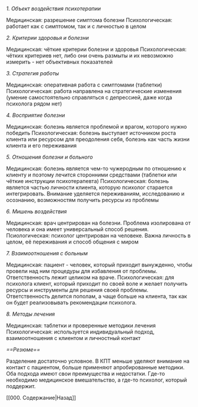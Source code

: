 *1. Объект воздействия психотерапии*

Медицинская: разрешение симптома болезни
Психологическая: работает как с симптомом, так и с личностью в целом

*2. Критерии здоровья и болезни*

Медицинская: чёткие критерии болезни и здоровья
Психологическая: чётких критериев нет, либо они очень размыты и их невозможно измерить - нет объективных показателей

*3. Стратегия работы*

Медицинская: оперативная работа с симптомами (таблетки)
Психологическая: работа направлена на стратегические изменения (умение самостоятельно справляться с депрессией, даже когда психолога рядом нет)

*4. Восприятие болезни*

Медицинская: болезнь является проблемой и врагом, которого нужно победить
Психологическая: болезнь выступает источником роста клиента или ресурсом для преодоления себя, болезнь как часть жизни клиента и его переживания

*5. Отношения болезни и больного*

Медицинская: болезнь является чем-то чужеродным по отношению к клиенту и поэтому лечится сторонними средствами (таблетки или чёткие инструкции психотерапевта)
Психологическая: болезнь является частью личности клиента, которую психолог старается интегрировать. Внимание уделяется переживаниям, исследованию и осознанию, возможностям получить ресурсы из проблемы

*6. Мишень воздействия*

Медицинская: врач центрирован на болезни. Проблема изолирована от человека и она имеет универсальный способ решения.
Псиологическая: психолог центрирован на человеке. Важна личность в целом, её переживания и способ общения с миром

*7. Взаимоотношения с больным*

Медицинская: пациент - человек, который приходит вынужденно, чтобы провели над ним процедуры для избавления от проблемы. Ответственность лежит целиком на враче.
Психологическая: для психолога клиент, который приходит по своей воле и желает получить ресурсы и инструменты для решения своей проблемы. Ответственность делится пополам, а чаще больше на клиента, так как он будет реализовывать рекомендации психолога.

*8. Методы лечения*

Медицинская: таблетки и проверенные методики лечения
Психологическая: используется индивидуальный подход, взаимоотношения с клиентом и личностный контакт

*==Резюме==*

Разделение достаточно условное. В КПТ меньше уделяют внимание на контакт с пациентом, больше применяют апробированные методики. Оба подхода имеют свои преимущества и недостатки. Где-то необходимо медицинское вмешательство, а где-то психолог, который поддержит.

[[000. Содержание|Назад]]
